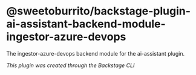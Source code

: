 # @sweetoburrito/backstage-plugin-ai-assistant-backend-module-ingestor-azure-devops

The ingestor-azure-devops backend module for the ai-assistant plugin.

_This plugin was created through the Backstage CLI_
